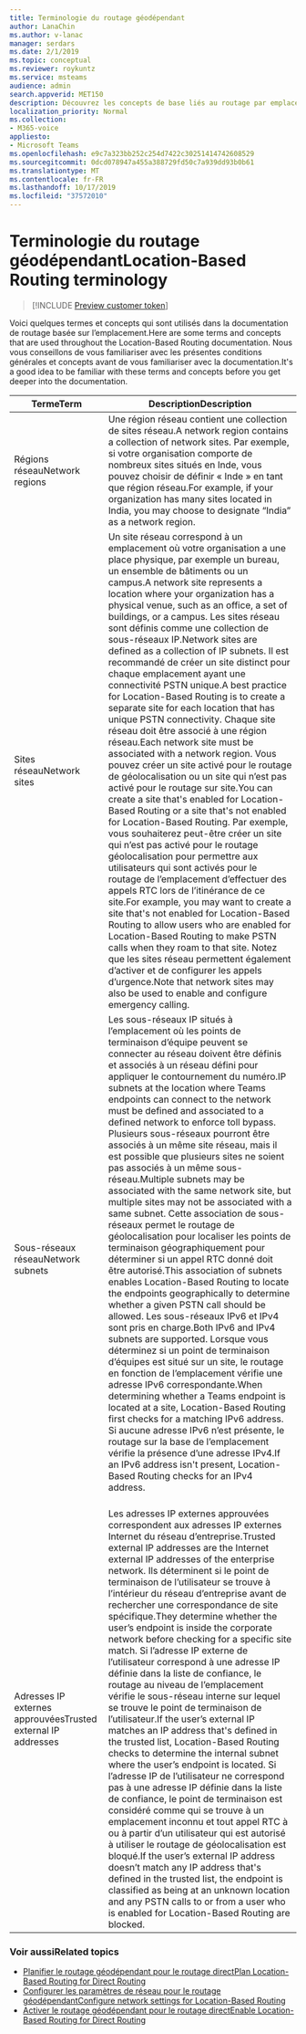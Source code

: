 ```yaml
---
title: Terminologie du routage géodépendant
author: LanaChin
ms.author: v-lanac
manager: serdars
ms.date: 2/1/2019
ms.topic: conceptual
ms.reviewer: roykuntz
ms.service: msteams
audience: admin
search.appverid: MET150
description: Découvrez les concepts de base liés au routage par emplacement pour le routage direct.
localization_priority: Normal
ms.collection:
- M365-voice
appliesto:
- Microsoft Teams
ms.openlocfilehash: e9c7a323bb252c254d7422c30251414742608529
ms.sourcegitcommit: 0dcd078947a455a388729fd50c7a939dd93b0b61
ms.translationtype: MT
ms.contentlocale: fr-FR
ms.lasthandoff: 10/17/2019
ms.locfileid: "37572010"
---
```

# <a name="location-based-routing-terminology"></a><span data-ttu-id="7b30d-103">Terminologie du routage géodépendant</span><span class="sxs-lookup"><span data-stu-id="7b30d-103">Location-Based Routing terminology</span></span>

> [!INCLUDE [Preview customer token](includes/preview-feature.md)] 

<span data-ttu-id="7b30d-104">Voici quelques termes et concepts qui sont utilisés dans la documentation de routage basée sur l’emplacement.</span><span class="sxs-lookup"><span data-stu-id="7b30d-104">Here are some terms and concepts that are used throughout the Location-Based Routing documentation.</span></span> <span data-ttu-id="7b30d-105">Nous vous conseillons de vous familiariser avec les présentes conditions générales et concepts avant de vous familiariser avec la documentation.</span><span class="sxs-lookup"><span data-stu-id="7b30d-105">It's a good idea to be familiar with these terms and concepts before you get deeper into the documentation.</span></span>

|<span data-ttu-id="7b30d-106">Terme</span><span class="sxs-lookup"><span data-stu-id="7b30d-106">Term</span></span>  |<span data-ttu-id="7b30d-107">Description</span><span class="sxs-lookup"><span data-stu-id="7b30d-107">Description</span></span>  |
|---------|---------|
|<span data-ttu-id="7b30d-108">Régions réseau</span><span class="sxs-lookup"><span data-stu-id="7b30d-108">Network regions</span></span>     | <span data-ttu-id="7b30d-109">Une région réseau contient une collection de sites réseau.</span><span class="sxs-lookup"><span data-stu-id="7b30d-109">A network region contains a collection of network sites.</span></span> <span data-ttu-id="7b30d-110">Par exemple, si votre organisation comporte de nombreux sites situés en Inde, vous pouvez choisir de définir « Inde » en tant que région réseau.</span><span class="sxs-lookup"><span data-stu-id="7b30d-110">For example, if your organization has many sites located in India, you may choose to designate “India” as a network region.</span></span>        |
|<span data-ttu-id="7b30d-111">Sites réseau</span><span class="sxs-lookup"><span data-stu-id="7b30d-111">Network sites</span></span>    | <span data-ttu-id="7b30d-112">Un site réseau correspond à un emplacement où votre organisation a une place physique, par exemple un bureau, un ensemble de bâtiments ou un campus.</span><span class="sxs-lookup"><span data-stu-id="7b30d-112">A network site represents a location where your organization has a physical venue, such as an office, a set of buildings, or a campus.</span></span> <span data-ttu-id="7b30d-113">Les sites réseau sont définis comme une collection de sous-réseaux IP.</span><span class="sxs-lookup"><span data-stu-id="7b30d-113">Network sites are defined as a collection of IP subnets.</span></span> <span data-ttu-id="7b30d-114">Il est recommandé de créer un site distinct pour chaque emplacement ayant une connectivité PSTN unique.</span><span class="sxs-lookup"><span data-stu-id="7b30d-114">A best practice for Location-Based Routing is to create a separate site for each location that has unique PSTN connectivity.</span></span>  <span data-ttu-id="7b30d-115">Chaque site réseau doit être associé à une région réseau.</span><span class="sxs-lookup"><span data-stu-id="7b30d-115">Each network site must be associated with a network region.</span></span> <span data-ttu-id="7b30d-116">Vous pouvez créer un site activé pour le routage de géolocalisation ou un site qui n’est pas activé pour le routage sur site.</span><span class="sxs-lookup"><span data-stu-id="7b30d-116">You can create a site that's enabled for Location-Based Routing or a site that's not enabled for Location-Based Routing.</span></span> <span data-ttu-id="7b30d-117">Par exemple, vous souhaiterez peut-être créer un site qui n’est pas activé pour le routage géolocalisation pour permettre aux utilisateurs qui sont activés pour le routage de l’emplacement d’effectuer des appels RTC lors de l’itinérance de ce site.</span><span class="sxs-lookup"><span data-stu-id="7b30d-117">For example, you may want to create a site that's not enabled for Location-Based Routing to allow users who are enabled for Location-Based Routing to make PSTN calls when they roam to that site.</span></span> <span data-ttu-id="7b30d-118">Notez que les sites réseau permettent également d’activer et de configurer les appels d’urgence.</span><span class="sxs-lookup"><span data-stu-id="7b30d-118">Note that network sites may also be used to enable and configure emergency calling.</span></span>        |
|<span data-ttu-id="7b30d-119">Sous-réseaux réseau</span><span class="sxs-lookup"><span data-stu-id="7b30d-119">Network subnets</span></span>     |<span data-ttu-id="7b30d-120">Les sous-réseaux IP situés à l’emplacement où les points de terminaison d’équipe peuvent se connecter au réseau doivent être définis et associés à un réseau défini pour appliquer le contournement du numéro.</span><span class="sxs-lookup"><span data-stu-id="7b30d-120">IP subnets at the location where Teams endpoints can connect to the network must be defined and associated to a defined network to enforce toll bypass.</span></span> <span data-ttu-id="7b30d-121">Plusieurs sous-réseaux pourront être associés à un même site réseau, mais il est possible que plusieurs sites ne soient pas associés à un même sous-réseau.</span><span class="sxs-lookup"><span data-stu-id="7b30d-121">Multiple subnets may be associated with the same network site, but multiple sites may not be associated with a same subnet.</span></span> <span data-ttu-id="7b30d-122">Cette association de sous-réseaux permet le routage de géolocalisation pour localiser les points de terminaison géographiquement pour déterminer si un appel RTC donné doit être autorisé.</span><span class="sxs-lookup"><span data-stu-id="7b30d-122">This association of subnets enables Location-Based Routing to locate the endpoints geographically to determine whether a given PSTN call should be allowed.</span></span> <span data-ttu-id="7b30d-123">Les sous-réseaux IPv6 et IPv4 sont pris en charge.</span><span class="sxs-lookup"><span data-stu-id="7b30d-123">Both IPv6 and IPv4 subnets are supported.</span></span> <span data-ttu-id="7b30d-124">Lorsque vous déterminez si un point de terminaison d’équipes est situé sur un site, le routage en fonction de l’emplacement vérifie une adresse IPv6 correspondante.</span><span class="sxs-lookup"><span data-stu-id="7b30d-124">When determining whether a Teams endpoint is located at a site, Location-Based Routing first checks for a matching IPv6 address.</span></span> <span data-ttu-id="7b30d-125">Si aucune adresse IPv6 n’est présente, le routage sur la base de l’emplacement vérifie la présence d’une adresse IPv4.</span><span class="sxs-lookup"><span data-stu-id="7b30d-125">If an IPv6 address isn't present, Location-Based Routing checks for an IPv4 address.</span></span> <br><br>
|<span data-ttu-id="7b30d-126">Adresses IP externes approuvées</span><span class="sxs-lookup"><span data-stu-id="7b30d-126">Trusted external IP addresses</span></span>    |<span data-ttu-id="7b30d-127">Les adresses IP externes approuvées correspondent aux adresses IP externes Internet du réseau d’entreprise.</span><span class="sxs-lookup"><span data-stu-id="7b30d-127">Trusted external IP addresses are the Internet external IP addresses of the enterprise network.</span></span> <span data-ttu-id="7b30d-128">Ils déterminent si le point de terminaison de l’utilisateur se trouve à l’intérieur du réseau d’entreprise avant de rechercher une correspondance de site spécifique.</span><span class="sxs-lookup"><span data-stu-id="7b30d-128">They determine whether the user’s endpoint is inside the corporate network before checking for a specific site match.</span></span> <span data-ttu-id="7b30d-129">Si l’adresse IP externe de l’utilisateur correspond à une adresse IP définie dans la liste de confiance, le routage au niveau de l’emplacement vérifie le sous-réseau interne sur lequel se trouve le point de terminaison de l’utilisateur.</span><span class="sxs-lookup"><span data-stu-id="7b30d-129">If the user’s external IP matches an IP address that's defined in the trusted list, Location-Based Routing checks to determine the internal subnet where the user’s endpoint is located.</span></span> <span data-ttu-id="7b30d-130">Si l’adresse IP de l’utilisateur ne correspond pas à une adresse IP définie dans la liste de confiance, le point de terminaison est considéré comme qui se trouve à un emplacement inconnu et tout appel RTC à ou à partir d’un utilisateur qui est autorisé à utiliser le routage de géolocalisation est bloqué.</span><span class="sxs-lookup"><span data-stu-id="7b30d-130">If the user’s external IP address doesn’t match any IP address that's defined in the trusted list, the endpoint is classified as being at an unknown location and any PSTN calls to or from a user who is enabled for Location-Based Routing are blocked.</span></span>          |

### <a name="related-topics"></a><span data-ttu-id="7b30d-131">Voir aussi</span><span class="sxs-lookup"><span data-stu-id="7b30d-131">Related topics</span></span>
- [<span data-ttu-id="7b30d-132">Planifier le routage géodépendant pour le routage direct</span><span class="sxs-lookup"><span data-stu-id="7b30d-132">Plan Location-Based Routing for Direct Routing</span></span>](location-based-routing-plan.md)
- [<span data-ttu-id="7b30d-133">Configurer les paramètres de réseau pour le routage géodépendant</span><span class="sxs-lookup"><span data-stu-id="7b30d-133">Configure network settings for Location-Based Routing</span></span>](location-based-routing-configure-network-settings.md)
- [<span data-ttu-id="7b30d-134">Activer le routage géodépendant pour le routage direct</span><span class="sxs-lookup"><span data-stu-id="7b30d-134">Enable Location-Based Routing for Direct Routing</span></span>](location-based-routing-enable.md)
